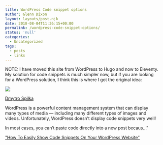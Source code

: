 ```yaml
---
title: WordPress Code snippet options
author: Glenn Dixon
layout: layouts/post.njk
date: 2018-08-04T11:36:15+00:00
permalink: /wordpress-code-snippet-options/
status: 'null'
categories:
  - Uncategorized
tags:
  - posts
  - links
---
```

NOTE: I have moved this site from WordPress to Hugo and now to Eleventy. My solution for code snippets is much simpler now, but if you are looking for a WordPress solution, I think this is where I got the original idea:

![](https://solvid.co.uk/wp-content/uploads/2017/09/Hhow-To-Show-Code-Snippets-In-WordPress.png)

[Dmytro Spilka](https://www.facebook.com/dima.spilka)

WordPress is a powerful content management system that can display many types of media — including many different types of images and videos. Unfortunately, WordPress doesn’t display code snippets very well! 

In most cases, you can’t paste code directly into a new post becaus..."

["How To Easily Show Code Snippets On Your WordPress Website"](https://solvid.co.uk/how-to-show-code-snippets-in-wordpress/)
